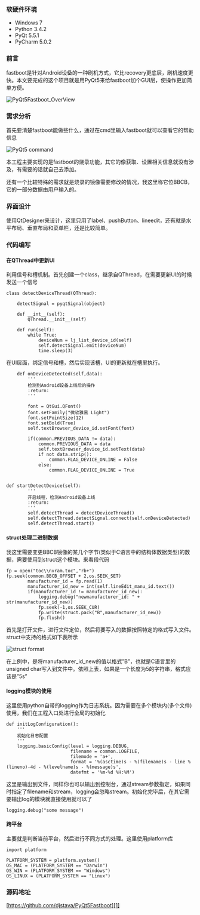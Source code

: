 ### 软硬件环境
* Windows 7
* Python 3.4.2
* PyQt 5.5.1
* PyCharm 5.0.2

### 前言
fastboot是针对Android设备的一种刷机方式，它比recovery更底层，刷机速度更快。本文要完成的这个项目就是用PyQt5来给fastboot加个GUI层，使操作更加简单方便。

![PyQt5Fastboot\_OverView][image-1]

### 需求分析
首先要清楚fastboot能做些什么，通过在cmd里输入fastboot就可以查看它的帮助信息

![PyQt5 command][image-2]

本工程主要实现的是fastboot的烧录功能，其它的像获取、设置相关信息就没有涉及，有需要的话就自己去添加。

还有一个比较特殊的需求就是烧录的镜像需要修改的情况，我这里称它位BBCB，它的一部分数据由用户输入的。

### 界面设计
使用QtDesigner来设计，这里只用了label、pushButton、lineedit，还有就是水平布局、垂直布局和菜单栏，还是比较简单。

### 代码编写
#### 在QThread中更新UI
利用信号和槽机制。首先创建一个class，继承自QThread，在需要更新UI的时候发送一个信号

	class detectDeviceThread(QThread):

	    detectSignal = pyqtSignal(object)

	    def __int__(self):
	        QThread.__init__(self)

	    def run(self):
	        while True:
	            deviceNum = lj_list_device_id(self)
	            self.detectSignal.emit(deviceNum)
	            time.sleep(3)

在UI层面，绑定信号和槽，然后实现该槽，UI的更新就在槽里执行。

		def onDeviceDetected(self,data):
	        '''
	        检测到Android设备上线后的操作
	        :return:
	        '''

	        font = QtGui.QFont()
	        font.setFamily("微软雅黑 Light")
	        font.setPointSize(12)
	        font.setBold(True)
	        self.textBrowser_device_id.setFont(font)

	        if(common.PREVIOUS_DATA != data):
	            common.PREVIOUS_DATA = data
	            self.textBrowser_device_id.setText(data)
	            if not data.strip():
	                common.FLAG_DEVICE_ONLINE = False
	            else:
	                common.FLAG_DEVICE_ONLINE = True


	def startDetectDevice(self):
	        '''
	        开启线程，检测Android设备上线
	        :return:
	        '''
	        self.detectThread = detectDeviceThread()
	        self.detectThread.detectSignal.connect(self.onDeviceDetected)
	        self.detectThread.start()

#### struct处理二进制数据
我这里需要变更BBCB镜像的某几个字节(类似于C语言中的结构体数据类型)的数据，需要使用到struct这个模块。来看段代码

	fp = open("toc\\nvram.toc","rb+")
	fp.seek(common.BBCB_OFFSET + 2,os.SEEK_SET)
	        manufacturer_id = fp.read(1)
	        manufacturer_id_new = int(self.lineEdit_manu_id.text())
	        if(manufacturer_id != manufacturer_id_new):
	            logging.debug("newmanufacturer_id: " + str(manufacturer_id_new))
	            fp.seek(-1,os.SEEK_CUR)
	            fp.write(struct.pack("B",manufacturer_id_new))
	            fp.flush()

首先是打开文件，进行文件定位，然后将要写入的数据按照特定的格式写入文件。struct中支持的格式如下表所示

![struct format][image-3]

在上例中，是将manufacturer\_id\_new的值以格式”B”，也就是C语言里的unsigned char写入到文件中。依照上表，如果是一个长度为5的字符串，格式应该是”5s”

#### logging模块的使用
这里使用python自带的logging作为日志系统。因为需要在多个模块内(多个文件)使用，我们在工程入口处进行全局的初始化

	def initLogConfiguration():
	    '''
	    初始化日志配置
	    '''
	    logging.basicConfig(level = logging.DEBUG,
	                        filename = common.LOGFILE,
	                        filemode = 'a+',
	                        format = '%(asctime)s - %(filename)s - line %(lineno)-4d - %(levelname)s - %(message)s',
	                        datefmt = '%m-%d %H:%M')

这里是输出到文件，同样你也可以输出到控制台，通过stream参数指定，如果同时指定了filename和stream，logging会忽略stream。初始化完毕后，在其它需要输出log的模块就直接使用就可以了

	logging.debug("some message")

#### 跨平台
主要就是判断当前平台，然后进行不同方式的处理。这里使用platform库

	import platform

	PLATFORM_SYSTEM = platform.system()
	OS_MAC = (PLATFORM_SYSTEM == "Darwin")
	OS_WIN = (PLATFORM_SYSTEM == "Windows")
	OS_LINUX = (PLATFORM_SYSTEM == "Linux")

### 源码地址

[https://github.com/djstava/PyQt5Fastboot][1]

[1]:	https://github.com/djstava/PyQt5Fastboot "PyQt5Fastboot github"

[image-1]:	https://raw.githubusercontent.com/djstava/PostsCollection/master/images/windows/PyQt5Fastboot/PyQt5Fastboot_01.png
[image-2]:	https://raw.githubusercontent.com/djstava/PostsCollection/master/images/windows/PyQt5Fastboot/PyQt5Fastboot_02.png
[image-3]:	https://raw.githubusercontent.com/djstava/PostsCollection/master/images/mac/PyQt5/struct_format.png
